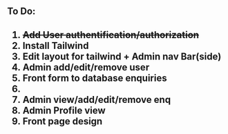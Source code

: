 <h2>To Do:<h2>
<ol>
    <li><strike>Add User authentification/authorization</strike></li>
    <li>Install Tailwind</li>
    <li>Edit layout for tailwind + Admin nav Bar(side)</li>
    <li>Admin add/edit/remove user</li>
    <li>Front form to database enquiries<li>
    <li>Admin view/add/edit/remove enq</li>
    <li>Admin Profile view</li>
    <li>Front page design</li>
<ol>